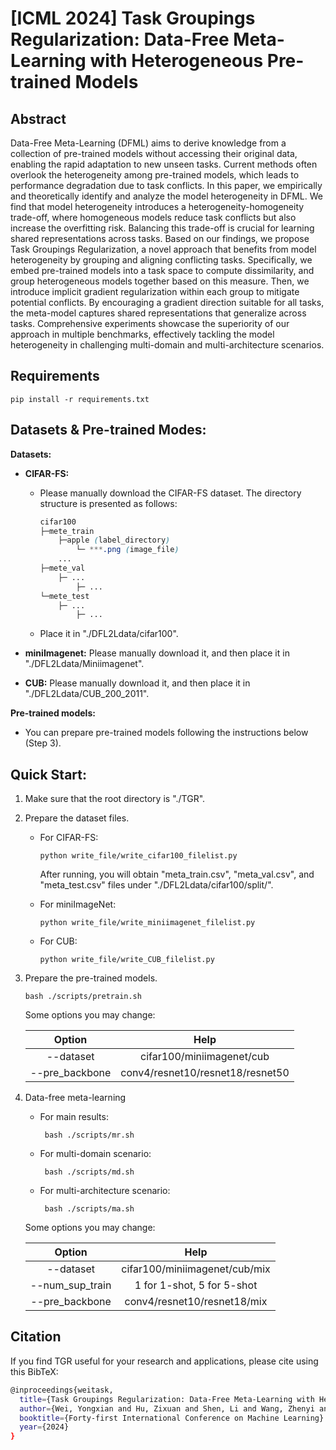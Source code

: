 # [ICML 2024] Task Groupings Regularization: Data-Free Meta-Learning with Heterogeneous Pre-trained Models

## Abstract
Data-Free Meta-Learning (DFML) aims to derive knowledge from a collection of pre-trained models without accessing their original data, enabling the rapid adaptation to new unseen tasks. Current methods often overlook the heterogeneity among pre-trained models, which leads to performance degradation due to task conflicts. In this paper, we empirically and theoretically identify and analyze the model heterogeneity in DFML. We find that model heterogeneity introduces a heterogeneity-homogeneity trade-off, where homogeneous models reduce task conflicts but also increase the overfitting risk. Balancing this trade-off is crucial for learning shared representations across tasks. Based on our findings, we propose Task Groupings Regularization, a novel approach that benefits from model heterogeneity by grouping and aligning conflicting tasks. Specifically, we embed pre-trained models into a task space to compute dissimilarity, and group heterogeneous models together based on this measure. Then, we introduce implicit gradient regularization within each group to mitigate potential conflicts. By encouraging a gradient direction suitable for all tasks, the meta-model captures shared representations that generalize across tasks. Comprehensive experiments showcase the superiority of our approach in multiple benchmarks, effectively tackling the model heterogeneity in challenging multi-domain and multi-architecture scenarios.

## Requirements

```
pip install -r requirements.txt
```

## Datasets & Pre-trained Modes:

**Datasets:**

* **CIFAR-FS:** 

  * Please manually download the CIFAR-FS dataset. The directory structure is presented as follows:

    ```css
    cifar100
    ├─mete_train
    	├─apple (label_directory)
    		└─ ***.png (image_file)
    	...
    ├─mete_val
    	├─ ...
    		├─ ...
    └─mete_test
    	├─ ...
    		├─ ...
    ```

  * Place it in "./DFL2Ldata/cifar100".

* **miniImagenet:** Please manually download it, and then place it in "./DFL2Ldata/Miniimagenet".

* **CUB:** Please manually download it, and then place it in "./DFL2Ldata/CUB_200_2011".

**Pre-trained models:**


- You can prepare pre-trained models following the instructions below (Step 3).

## Quick Start:

1. Make sure that the root directory is "./TGR".

2. Prepare the dataset files.

   - For CIFAR-FS:

     ```shell
     python write_file/write_cifar100_filelist.py
     ```

     After running, you will obtain "meta_train.csv", "meta_val.csv", and "meta_test.csv" files under "./DFL2Ldata/cifar100/split/".

   - For miniImageNet:
     ```shell
     python write_file/write_miniimagenet_filelist.py
     ```
     
   - For CUB:
     ```shell
     python write_file/write_CUB_filelist.py
     ```
    
3. Prepare the pre-trained models.

    ```shell
    bash ./scripts/pretrain.sh
    ```
	
    Some options you may change:

    |     Option     |           Help            |
    | :------------: | :-----------------------: |
    |   --dataset    | cifar100/miniimagenet/cub |
    |   --pre_backbone    | conv4/resnet10/resnet18/resnet50 |

4. Data-free meta-learning
   - For main results:
     ```shell
      bash ./scripts/mr.sh
     ```
   - For multi-domain scenario:
     ```shell
      bash ./scripts/md.sh
     ```
   - For multi-architecture scenario:
     ```shell
      bash ./scripts/ma.sh
     ```
   Some options you may change:
   
   |     Option     |           Help            |
   | :------------: | :-----------------------: |
   |   --dataset    | cifar100/miniimagenet/cub/mix |
   | --num_sup_train |  1 for 1-shot, 5 for 5-shot  |
   |   --pre_backbone    | conv4/resnet10/resnet18/mix |

## Citation
If you find TGR useful for your research and applications, please cite using this BibTeX:
```bash
@inproceedings{weitask,
  title={Task Groupings Regularization: Data-Free Meta-Learning with Heterogeneous Pre-trained Models},
  author={Wei, Yongxian and Hu, Zixuan and Shen, Li and Wang, Zhenyi and Li, Yu and Yuan, Chun and Tao, Dacheng},
  booktitle={Forty-first International Conference on Machine Learning}
  year={2024}
}
```